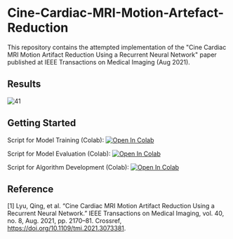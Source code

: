 # Cine-Cardiac-MRI-Motion-Artefact-Reduction
This repository contains the attempted implementation of the "Cine Cardiac MRI Motion Artifact Reduction Using a Recurrent Neural Network" paper published at IEEE Transactions on Medical Imaging (Aug 2021).

## Results



![41](https://user-images.githubusercontent.com/52663918/156579564-fb86dd02-568c-4b8f-854d-b27881458267.gif)




## Getting Started

Script for Model Training (Colab):
[![Open In Colab](https://colab.research.google.com/assets/colab-badge.svg)](https://colab.research.google.com/github/Jathurshan0330/Cine-Cardiac-MRI-Motion-Artefact-Reduction/blob/master/Training_Recurrent_Generative_Adversarial_Network.ipynb)

Script for Model Evaluation (Colab):
[![Open In Colab](https://colab.research.google.com/assets/colab-badge.svg)](https://colab.research.google.com/github/Jathurshan0330/Cine-Cardiac-MRI-Motion-Artefact-Reduction/blob/master/Evaluation_Recurrent_Generative_Adversarial_Network.ipynb)

Script for Algorithm Development (Colab):
[![Open In Colab](https://colab.research.google.com/assets/colab-badge.svg)](https://colab.research.google.com/github/Jathurshan0330/Cine-Cardiac-MRI-Motion-Artefact-Reduction/blob/master/Cine_Cardiac_MRI_Motion_Artifact_Reduction_Using_a_Recurrent_Neural_Network.ipynb)


## Reference
[1] Lyu, Qing, et al. “Cine Cardiac MRI Motion Artifact Reduction Using a Recurrent Neural Network.” IEEE Transactions on Medical Imaging, vol. 40, no. 8, Aug. 2021, pp. 2170–81. Crossref, https://doi.org/10.1109/tmi.2021.3073381.
